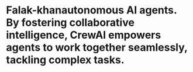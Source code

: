 # Falak-khanautonomous AI agents. By fostering collaborative intelligence, CrewAI empowers agents to work together seamlessly, tackling complex tasks.
